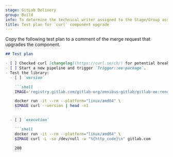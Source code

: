 ```yaml
---
stage: GitLab Delivery
group: Build
info: To determine the technical writer assigned to the Stage/Group associated with this page, see https://handbook.gitlab.com/handbook/product/ux/technical-writing/#assignments
title: Test plan for `curl` component upgrade
---
```


Copy the following test plan to a comment of the merge request that upgrades the component.

````markdown
## Test plan

- [ ] Checked curl [changelog](https://curl.se/ch/) for potential breaking changes.
- [ ] Start a new pipeline and trigger `Trigger::ee-package`.
- Test the library:
  - [ ] `version`

    ```shell
    IMAGE='registry.gitlab.com/gitlab-org/omnibus-gitlab/gitlab-ee:renovate-curl-curl-8-x'

    docker run -it --rm --platform="linux/amd64" \
    $IMAGE curl --version | head -n1
    ```

  - [ ] `execution`

    ```shell
    docker run -it --rm --platform="linux/amd64" \
    $IMAGE curl -L -so /dev/null -w "%{http_code}\n" gitlab.com

    200
    ```
````
